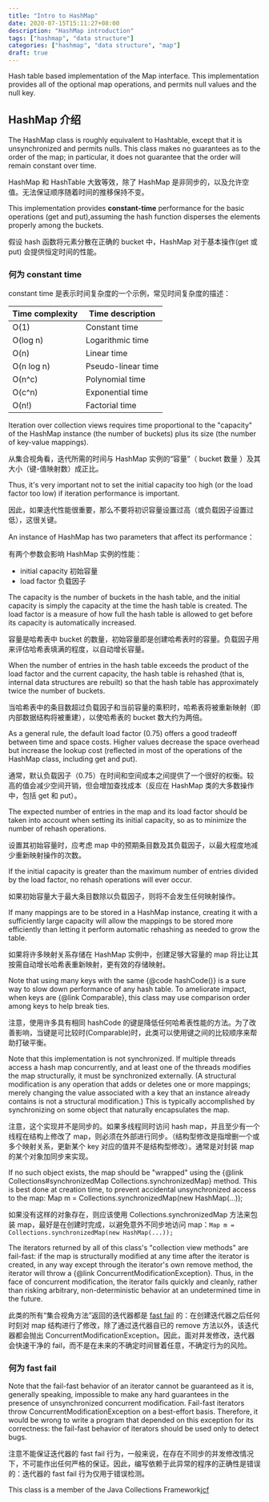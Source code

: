 ```yaml
---
title: "Intro to HashMap"
date: 2020-07-15T15:11:27+08:00
description: "HashMap introduction"
tags: ["hashmap", "data structure"]
categories: ["hashmap", "data structure", "map"]
draft: true
---
```


Hash table based implementation of the Map interface.  This implementation provides all of the optional map operations, and permits null values and the null key.

<!--more-->

## HashMap 介绍

The HashMap class is roughly equivalent to Hashtable, except that it is unsynchronized and permits nulls. This class makes no guarantees as to the order of the map; in particular, it does not guarantee that the order will remain constant over time.

HashMap 和 HashTable 大致等效，除了 HashMap 是非同步的，以及允许空值。无法保证顺序随着时间的推移保持不变。

This implementation provides **constant-time** performance for the basic operations (get and put),assuming the hash function disperses the elements properly among the buckets.

假设 hash 函数将元素分散在正确的 bucket 中，HashMap 对于基本操作(get 或 put) 会提供恒定时间的性能。

### 何为 constant time

constant time 是表示时间复杂度的一个示例，常见时间复杂度的描述：

| Time complexity | Time description   |
|-----------------|--------------------|
| O(1)            | Constant time      |
| O(log n)        | Logarithmic time   |
| O(n)            | Linear time        |
| O(n log n)      | Pseudo-linear time |
| O(n^c)          | Polynomial time    |
| O(c^n)          | Exponential time   |
| O(n!)           | Factorial time     |

Iteration over collection views requires time proportional to the "capacity" of the HashMap instance (the number of buckets) plus its size (the number of key-value mappings).

从集合视角看，迭代所需的时间与 HashMap 实例的“容量”（ bucket 数量 ）及其大小（键-值映射数）成正比。

Thus, it's very important not to set the initial capacity too high (or the load factor too low) if iteration performance is important.

因此，如果迭代性能很重要，那么不要将初识容量设置过高（或负载因子设置过低），这很关键。

An instance of HashMap has two parameters that affect its performance：

有两个参数会影响 HashMap 实例的性能：

+ initial capacity 初始容量
+ load factor 负载因子

The capacity is the number of buckets in the hash table, and the initial capacity is simply the capacity at the time the hash table is created. The load factor is a measure of how full the hash table is allowed to get before its capacity is automatically increased.

容量是哈希表中 bucket 的数量，初始容量即是创建哈希表时的容量。负载因子用来评估哈希表填满的程度，以自动增长容量。

When the number of entries in the hash table exceeds the product of the load factor and the current capacity, the hash table is rehashed (that is, internal data structures are rebuilt) so that the hash table has approximately twice the number of buckets.

当哈希表中的条目数超过负载因子和当前容量的乘积时，哈希表将被重新映射（即内部数据结构将被重建），以使哈希表的 bucket 数大约为两倍。

As a general rule, the default load factor (0.75) offers a good tradeoff between time and space costs. Higher values decrease the space overhead but increase the lookup cost (reflected in most of the operations of the HashMap class, including get and put).  

通常，默认负载因子（0.75）在时间和空间成本之间提供了一个很好的权衡。较高的值会减少空间开销，但会增加查找成本（反应在 HashMap 类的大多数操作中，包括 get 和 put）。

The expected number of entries in the map and its load factor should be taken into account when setting its initial capacity, so as to minimize the number of rehash operations.  

设置其初始容量时，应考虑 map 中的预期条目数及其负载因子，以最大程度地减少重新映射操作的次数。

If the initial capacity is greater than the maximum number of entries divided by the load factor, no rehash operations will ever occur.

如果初始容量大于最大条目数除以负载因子，则将不会发生任何映射操作。

If many mappings are to be stored in a HashMap instance, creating it with a sufficiently large capacity will allow the mappings to be stored more efficiently than letting it perform automatic rehashing as needed to grow the table.

如果将许多映射关系存储在 HashMap 实例中，创建足够大容量的 map 将比让其按需自动增长哈希表重新映射，更有效的存储映射。

Note that using many keys with the same {@code hashCode()} is a sure way to slow down performance of any hash table. To ameliorate impact, when keys are {@link Comparable}, this class may use comparison order among keys to help break ties.

注意，使用许多具有相同 hashCode 的键是降低任何哈希表性能的方法。为了改善影响，当键是可比较时(Comparable)时，此类可以使用键之间的比较顺序来帮助打破平衡。

Note that this implementation is not synchronized. If multiple threads access a hash map concurrently, and at least one of the threads modifies the map structurally, it must be synchronized externally. (A structural modification is any operation that adds or deletes one or more mappings; merely changing the value associated with a key that an instance already contains is not a structural modification.) This is typically accomplished by synchronizing on some object that naturally encapsulates the map.

注意，这个实现并不是同步的。如果多线程同时访问 hash map，并且至少有一个线程在结构上修改了 map，则必须在外部进行同步。（结构型修改是指增删一个或多个映射关系，更新某个 key 对应的值并不是结构型修改）。通常是对封装 map 的某个对象加同步来实现。

If no such object exists, the map should be "wrapped" using the {@link Collections#synchronizedMap Collections.synchronizedMap} method.  This is best done at creation time, to prevent accidental unsynchronized access to the map: Map m = Collections.synchronizedMap(new HashMap(...));

如果没有这样的对象存在，则应该使用 Collections.synchronizedMap 方法来包装 map，最好是在创建时完成，以避免意外不同步地访问 map：`Map m = Collections.synchronizedMap(new HashMap(...));`

The iterators returned by all of this class's "collection view methods" are fail-fast: if the map is structurally modified at any time after the iterator is created, in any way except through the iterator's own remove method, the iterator will throw a {@link ConcurrentModificationException}.  Thus, in the face of concurrent modification, the iterator fails quickly and cleanly, rather than risking arbitrary, non-deterministic behavior at an undetermined time in the future.

此类的所有“集合视角方法”返回的迭代器都是 [fast fail][ff] 的：在创建迭代器之后任何时刻对 map 结构进行了修改，除了通过迭代器自已的 remove 方法以外，该迭代器都会抛出 ConcurrentModificationException。因此，面对并发修改，迭代器会快速干净的 fail，而不是在未来的不确定时间冒着任意，不确定行为的风险。

### 何为 fast fail

Note that the fail-fast behavior of an iterator cannot be guaranteed as it is, generally speaking, impossible to make any hard guarantees in the presence of unsynchronized concurrent modification.  Fail-fast iterators throw ConcurrentModificationException on a best-effort basis. Therefore, it would be wrong to write a program that depended on this exception for its correctness: the fail-fast behavior of iterators should be used only to detect bugs.

注意不能保证迭代器的 fast fail 行为，一般来说，在存在不同步的并发修改情况下，不可能作出任何严格的保证。因此，编写依赖于此异常的程序的正确性是错误的：迭代器的 fast fail 行为仅用于错误检测。

This class is a member of the Java Collections Framework[jcf]

[ff]:https://whatis.techtarget.com/definition/fail-fast
[jcf]:https://docs.oracle.com/javase/8/docs/technotes/guides/collections/index.html
